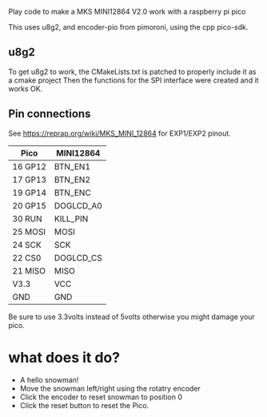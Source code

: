 Play code to make a MKS MINI12864 V2.0 work with a raspberry pi pico

This uses u8g2, and encoder-pio from pimoroni, using the cpp pico-sdk.

## u8g2

To get u8g2 to work, the CMakeLists.txt is patched to properly include it as a cmake project
Then the functions for the SPI interface were created and it works OK.

## Pin connections
See https://reprap.org/wiki/MKS_MINI_12864 for EXP1/EXP2 pinout.

|Pico|MINI12864|
|----|---------|
|16 GP12|BTN_EN1|
|17 GP13|BTN_EN2|
|19 GP14|BTN_ENC|
|20 GP15|DOGLCD_A0|
|30 RUN|KILL_PIN|
|25 MOSI|MOSI|
|24 SCK|SCK|
|22 CS0|DOGLCD_CS|
|21 MISO|MISO|
|V3.3|VCC|
|GND|GND|

Be sure to use 3.3volts instead of 5volts otherwise you might
damage your pico.


# what does it do?
* A hello snowman!
* Move the snowman left/right using the rotatry encoder
* Click the encoder to reset snowman to position 0
* Click the reset button to reset the Pico.
